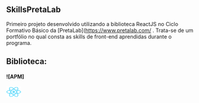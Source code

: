 ## SkillsPretaLab


Primeiro projeto desenvolvido utilizando a biblioteca ReactJS no Ciclo Formativo Básico da [PretaLab](https://www.pretalab.com/ . Trata-se de um portfólio no qual consta as skills de front-end aprendidas durante o programa.

## Biblioteca:

#### ![APM]

<img align="center" alt="Rafa-React" height="30" width="40" src="https://raw.githubusercontent.com/devicons/devicon/master/icons/react/react-original.svg">
